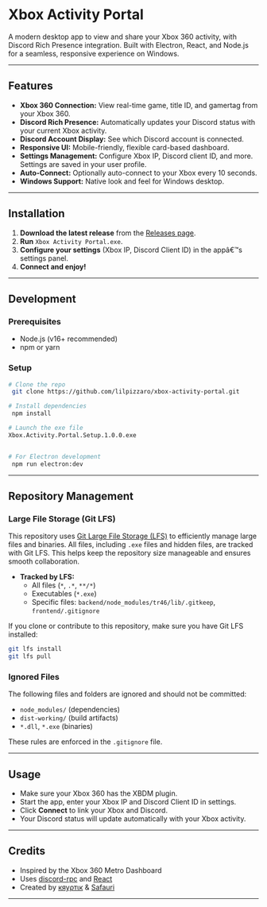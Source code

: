 # Xbox Activity Portal

A modern desktop app to view and share your Xbox 360 activity, with Discord Rich Presence integration. Built with Electron, React, and Node.js for a seamless, responsive experience on Windows.

---

## Features

- **Xbox 360 Connection:** View real-time game, title ID, and gamertag from your Xbox 360.
- **Discord Rich Presence:** Automatically updates your Discord status with your current Xbox activity.
- **Discord Account Display:** See which Discord account is connected.
- **Responsive UI:** Mobile-friendly, flexible card-based dashboard.
- **Settings Management:** Configure Xbox IP, Discord client ID, and more. Settings are saved in your user profile.
- **Auto-Connect:** Optionally auto-connect to your Xbox every 10 seconds.
- **Windows Support:** Native look and feel for Windows desktop.

---

## Installation

1. **Download the latest release** from the [Releases page](https://github.com/lilpizzaro/xbox-activity-portal/releases/).
2. **Run** `Xbox Activity Portal.exe`.
3. **Configure your settings** (Xbox IP, Discord Client ID) in the appâ€™s settings panel.
4. **Connect and enjoy!**

---

## Development

### Prerequisites
- Node.js (v16+ recommended)
- npm or yarn

### Setup
```bash
# Clone the repo
 git clone https://github.com/lilpizzaro/xbox-activity-portal.git

# Install dependencies
 npm install

# Launch the exe file
Xbox.Activity.Portal.Setup.1.0.0.exe


# For Electron development
 npm run electron:dev
```

---

## Repository Management

### Large File Storage (Git LFS)
This repository uses [Git Large File Storage (LFS)](https://git-lfs.github.com/) to efficiently manage large files and binaries. All files, including `.exe` files and hidden files, are tracked with Git LFS. This helps keep the repository size manageable and ensures smooth collaboration.

- **Tracked by LFS:**
  - All files (`*`, `.*`, `**/*`)
  - Executables (`*.exe`)
  - Specific files: `backend/node_modules/tr46/lib/.gitkeep`, `frontend/.gitignore`

If you clone or contribute to this repository, make sure you have Git LFS installed:
```bash
git lfs install
git lfs pull
```

### Ignored Files
The following files and folders are ignored and should not be committed:

- `node_modules/` (dependencies)
- `dist-working/` (build artifacts)
- `*.dll`, `*.exe` (binaries)

These rules are enforced in the `.gitignore` file.

---

## Usage
- Make sure your Xbox 360 has the XBDM plugin.
- Start the app, enter your Xbox IP and Discord Client ID in settings.
- Click **Connect** to link your Xbox and Discord.
- Your Discord status will update automatically with your Xbox activity.

---

## Credits
- Inspired by the Xbox 360 Metro Dashboard
- Uses [discord-rpc](https://www.npmjs.com/package/discord-rpc) and [React](https://react.dev/)
- Created by [кяуρтιк](https://github.com/kryptik-dev/) & [Safauri](https://github.com/Safauri/)

---
